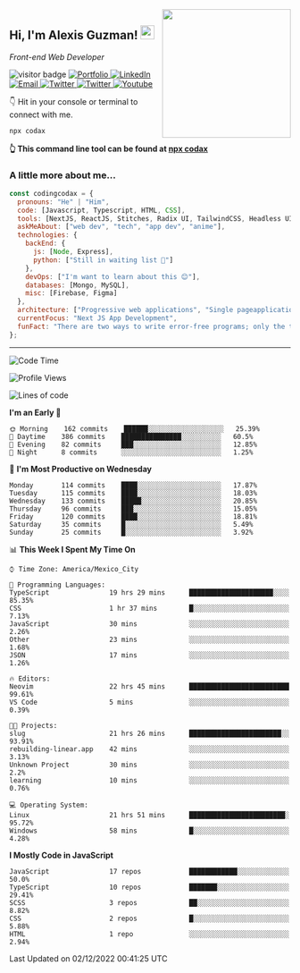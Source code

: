 <img align='right' src="https://media.giphy.com/media/M9gbBd9nbDrOTu1Mqx/giphy.gif" width="230">
<h2>Hi, I'm Alexis Guzman! <img src="https://media.giphy.com/media/hvRJCLFzcasrR4ia7z/giphy.gif" width="25px"></h2>
<p><em>Front-end Web Developer</em></p>

<p>
  <img src="https://visitor-badge.glitch.me/badge?page_id=a12989x.a12989x&left_color=black&right_color=gray" alt="visitor badge"/>
  <a href='https://www.codingcodax.dev/' target='_blank'>
    <img alt='Portfolio' src='https://img.shields.io/badge/Portfolio-black?logo=vercel&style=flat-square'>
  </a>
  <a href='https://linkedin.com/in/codingcodax/' target='_blank'>
    <img alt='LinkedIn' src='https://img.shields.io/badge/LinkedIn-black?logo=LinkedIn&style=flat-square'>
  </a>
  <a href='mailto:codingcodax@gmail.com' target='_blank'>
    <img alt='Email' src='https://img.shields.io/badge/Email-black?logo=Gmail&style=flat-square'>
  </a>
  <a href='https://twitter.com/codingcodax' target='_blank'>
    <img alt='Twitter' src='https://img.shields.io/badge/Twitter-black?logo=Twitter&style=flat-square'>
  </a>
  <a href='https://www.instagram.com/codingcodax/' target='_blank'>
    <img alt='Twitter' src='https://img.shields.io/badge/Instagram-black?logo=Instagram&style=flat-square'>
  </a>
  <a href='https://www.youtube.com/@codingcodax' target='_blank'>
    <img alt='Youtube' src='https://img.shields.io/badge/YouTube-black?logo=Youtube&style=flat-square'>
  </a>
</p>

👇 Hit in your console or terminal to connect with me.

```bash
npx codax
```
**👆 This command line tool can be found at [npx codax](https://github.com/a12989x/npx-codax)**

<h3>A little more about me...</h3>

```javascript
const codingcodax = {
  pronouns: "He" | "Him",
  code: [Javascript, Typescript, HTML, CSS],
  tools: [NextJS, ReactJS, Stitches, Radix UI, TailwindCSS, Headless UI, Prisma],
  askMeAbout: ["web dev", "tech", "app dev", "anime"],
  technologies: {
    backEnd: {
      js: [Node, Express],
      python: ["Still in waiting list 🥲"]
    },
    devOps: ["I'm want to learn about this 😊"],
    databases: [Mongo, MySQL],
    misc: [Firebase, Figma]
  },
  architecture: ["Progressive web applications", "Single pageapplications"],
  currentFocus: "Next JS App Development",
  funFact: "There are two ways to write error-free programs; only the third one works"
};
```

---

<!--START_SECTION:waka-->
![Code Time](http://img.shields.io/badge/Code%20Time-979%20hrs%2056%20mins-blue)

![Profile Views](http://img.shields.io/badge/Profile%20Views-0-blue)

![Lines of code](https://img.shields.io/badge/From%20Hello%20World%20I%27ve%20Written-290%20Thousand%20lines%20of%20code-blue)

**I'm an Early 🐤** 

```text
🌞 Morning    162 commits    ██████░░░░░░░░░░░░░░░░░░░   25.39% 
🌆 Daytime    386 commits    ███████████████░░░░░░░░░░   60.5% 
🌃 Evening    82 commits     ███░░░░░░░░░░░░░░░░░░░░░░   12.85% 
🌙 Night      8 commits      ░░░░░░░░░░░░░░░░░░░░░░░░░   1.25%

```
📅 **I'm Most Productive on Wednesday** 

```text
Monday       114 commits    ████░░░░░░░░░░░░░░░░░░░░░   17.87% 
Tuesday      115 commits    ████░░░░░░░░░░░░░░░░░░░░░   18.03% 
Wednesday    133 commits    █████░░░░░░░░░░░░░░░░░░░░   20.85% 
Thursday     96 commits     ███░░░░░░░░░░░░░░░░░░░░░░   15.05% 
Friday       120 commits    ████░░░░░░░░░░░░░░░░░░░░░   18.81% 
Saturday     35 commits     █░░░░░░░░░░░░░░░░░░░░░░░░   5.49% 
Sunday       25 commits     █░░░░░░░░░░░░░░░░░░░░░░░░   3.92%

```


📊 **This Week I Spent My Time On** 

```text
⌚︎ Time Zone: America/Mexico_City

💬 Programming Languages: 
TypeScript               19 hrs 29 mins      █████████████████████░░░░   85.35% 
CSS                      1 hr 37 mins        █░░░░░░░░░░░░░░░░░░░░░░░░   7.13% 
JavaScript               30 mins             ░░░░░░░░░░░░░░░░░░░░░░░░░   2.26% 
Other                    23 mins             ░░░░░░░░░░░░░░░░░░░░░░░░░   1.68% 
JSON                     17 mins             ░░░░░░░░░░░░░░░░░░░░░░░░░   1.26%

🔥 Editors: 
Neovim                   22 hrs 45 mins      █████████████████████████   99.61% 
VS Code                  5 mins              ░░░░░░░░░░░░░░░░░░░░░░░░░   0.39%

🐱‍💻 Projects: 
slug                     21 hrs 26 mins      ███████████████████████░░   93.91% 
rebuilding-linear.app    42 mins             ░░░░░░░░░░░░░░░░░░░░░░░░░   3.13% 
Unknown Project          30 mins             ░░░░░░░░░░░░░░░░░░░░░░░░░   2.2% 
learning                 10 mins             ░░░░░░░░░░░░░░░░░░░░░░░░░   0.76%

💻 Operating System: 
Linux                    21 hrs 51 mins      ████████████████████████░   95.72% 
Windows                  58 mins             █░░░░░░░░░░░░░░░░░░░░░░░░   4.28%

```

**I Mostly Code in JavaScript** 

```text
JavaScript               17 repos            ████████████░░░░░░░░░░░░░   50.0% 
TypeScript               10 repos            ███████░░░░░░░░░░░░░░░░░░   29.41% 
SCSS                     3 repos             ██░░░░░░░░░░░░░░░░░░░░░░░   8.82% 
CSS                      2 repos             █░░░░░░░░░░░░░░░░░░░░░░░░   5.88% 
HTML                     1 repo              ░░░░░░░░░░░░░░░░░░░░░░░░░   2.94%

```



 Last Updated on 02/12/2022 00:41:25 UTC
<!--END_SECTION:waka-->
